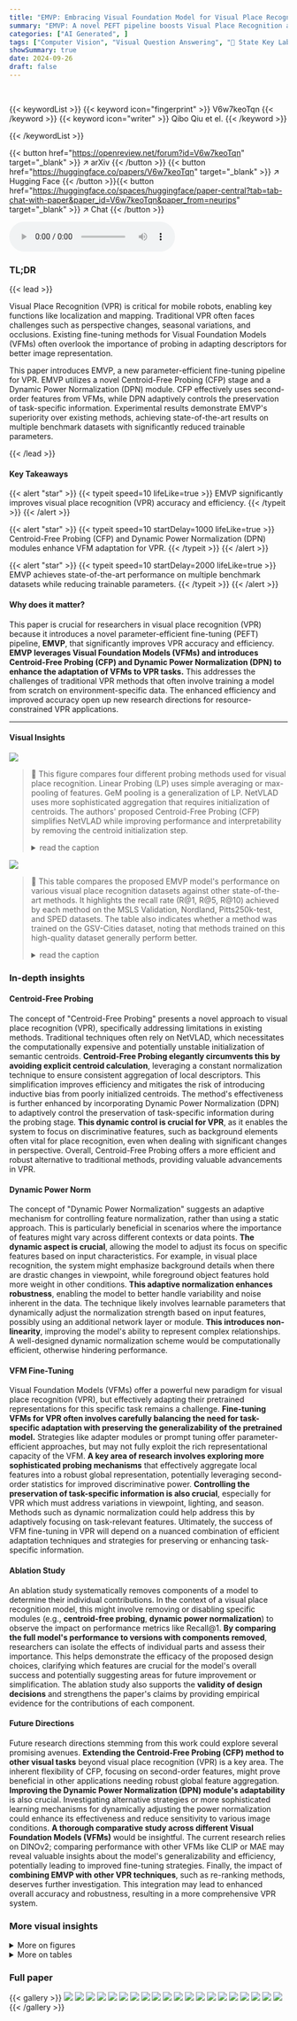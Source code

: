 ```yaml
---
title: "EMVP: Embracing Visual Foundation Model for Visual Place Recognition with Centroid-Free Probing"
summary: "EMVP: A novel PEFT pipeline boosts Visual Place Recognition accuracy by 97.6% using Centroid-Free Probing & Dynamic Power Normalization, saving 64.3% of parameters."
categories: ["AI Generated", ]
tags: ["Computer Vision", "Visual Question Answering", "🏢 State Key Lab of CAD&CG, Zhejiang University",]
showSummary: true
date: 2024-09-26
draft: false
---
```


<br>

{{< keywordList >}}
{{< keyword icon="fingerprint" >}} V6w7keoTqn {{< /keyword >}}
{{< keyword icon="writer" >}} Qibo Qiu et el. {{< /keyword >}}
 
{{< /keywordList >}}

{{< button href="https://openreview.net/forum?id=V6w7keoTqn" target="_blank" >}}
↗ arXiv
{{< /button >}}
{{< button href="https://huggingface.co/papers/V6w7keoTqn" target="_blank" >}}
↗ Hugging Face
{{< /button >}}{{< button href="https://huggingface.co/spaces/huggingface/paper-central?tab=tab-chat-with-paper&paper_id=V6w7keoTqn&paper_from=neurips" target="_blank" >}}
↗ Chat
{{< /button >}}




<audio controls>
    <source src="https://ai-paper-reviewer.com/V6w7keoTqn/podcast.wav" type="audio/wav">
    Your browser does not support the audio element.
</audio>


### TL;DR


{{< lead >}}

Visual Place Recognition (VPR) is critical for mobile robots, enabling key functions like localization and mapping.  Traditional VPR often faces challenges such as perspective changes, seasonal variations, and occlusions.  Existing fine-tuning methods for Visual Foundation Models (VFMs) often overlook the importance of probing in adapting descriptors for better image representation.



This paper introduces EMVP, a new parameter-efficient fine-tuning pipeline for VPR. EMVP utilizes a novel Centroid-Free Probing (CFP) stage and a Dynamic Power Normalization (DPN) module. CFP effectively uses second-order features from VFMs, while DPN adaptively controls the preservation of task-specific information.  Experimental results demonstrate EMVP's superiority over existing methods, achieving state-of-the-art results on multiple benchmark datasets with significantly reduced trainable parameters.

{{< /lead >}}


#### Key Takeaways

{{< alert "star" >}}
{{< typeit speed=10 lifeLike=true >}} EMVP significantly improves visual place recognition (VPR) accuracy and efficiency. {{< /typeit >}}
{{< /alert >}}

{{< alert "star" >}}
{{< typeit speed=10 startDelay=1000 lifeLike=true >}} Centroid-Free Probing (CFP) and Dynamic Power Normalization (DPN) modules enhance VFM adaptation for VPR. {{< /typeit >}}
{{< /alert >}}

{{< alert "star" >}}
{{< typeit speed=10 startDelay=2000 lifeLike=true >}} EMVP achieves state-of-the-art performance on multiple benchmark datasets while reducing trainable parameters. {{< /typeit >}}
{{< /alert >}}

#### Why does it matter?
This paper is crucial for researchers in visual place recognition (VPR) because it introduces a novel parameter-efficient fine-tuning (PEFT) pipeline, **EMVP**, that significantly improves VPR accuracy and efficiency.  **EMVP leverages Visual Foundation Models (VFMs) and introduces Centroid-Free Probing (CFP) and Dynamic Power Normalization (DPN) to enhance the adaptation of VFMs to VPR tasks.** This addresses the challenges of traditional VPR methods that often involve training a model from scratch on environment-specific data. The enhanced efficiency and improved accuracy open up new research directions for resource-constrained VPR applications.

------
#### Visual Insights



![](https://ai-paper-reviewer.com/V6w7keoTqn/figures_1_1.jpg)

> 🔼 This figure compares four different probing methods used for visual place recognition.  Linear Probing (LP) uses simple averaging or max-pooling of features. GeM pooling is a generalization of LP. NetVLAD uses more sophisticated aggregation that requires initialization of centroids.  The authors' proposed Centroid-Free Probing (CFP) simplifies NetVLAD while improving performance and interpretability by removing the centroid initialization step.
> <details>
> <summary>read the caption</summary>
> Figure 1: Comparison of different probing methods. (a) The most popular Linear Probing (LP) in classification fine-tuning. (b) Generalized-Mean (GeM) pooling adapted by SelaVPR [13], which can be seen as a generalized form of first-order feature. (c) The NetVLAD operation simplified by SALAD [12]. (d) The proposed Centroid-Free Probing (CFP) which provides a theoretical and empirical justification for this simplification, fixing interpretability and performance issues that were present otherwise.
> </details>





![](https://ai-paper-reviewer.com/V6w7keoTqn/tables_6_1.jpg)

> 🔼 This table compares the proposed EMVP model's performance on various visual place recognition datasets against other state-of-the-art methods.  It highlights the recall rate (R@1, R@5, R@10) achieved by each method on the MSLS Validation, Nordland, Pitts250k-test, and SPED datasets. The table also indicates whether a method was trained on the GSV-Cities dataset, noting that methods trained on this high-quality dataset generally perform better.
> <details>
> <summary>read the caption</summary>
> Table 1: Comparison with state-of-the-art methods. ♭ denotes models trained on the GSV-Cities dataset. Due to the high quality of annotations in GSV-Cities, results from models marked with ♭ generally outperform those from their corresponding papers. In contrast, results from models without ♭ are reported in their respective papers.
> </details>





### In-depth insights


#### Centroid-Free Probing
The concept of "Centroid-Free Probing" presents a novel approach to visual place recognition (VPR), specifically addressing limitations in existing methods.  Traditional techniques often rely on NetVLAD, which necessitates the computationally expensive and potentially unstable initialization of semantic centroids.  **Centroid-Free Probing elegantly circumvents this by avoiding explicit centroid calculation**, leveraging a constant normalization technique to ensure consistent aggregation of local descriptors. This simplification improves efficiency and mitigates the risk of introducing inductive bias from poorly initialized centroids.  The method's effectiveness is further enhanced by incorporating Dynamic Power Normalization (DPN) to adaptively control the preservation of task-specific information during the probing stage.  **This dynamic control is crucial for VPR**, as it enables the system to focus on discriminative features, such as background elements often vital for place recognition, even when dealing with significant changes in perspective. Overall, Centroid-Free Probing offers a more efficient and robust alternative to traditional methods, providing valuable advancements in VPR.

#### Dynamic Power Norm
The concept of "Dynamic Power Normalization" suggests an adaptive mechanism for controlling feature normalization, rather than using a static approach.  This is particularly beneficial in scenarios where the importance of features might vary across different contexts or data points.  **The dynamic aspect is crucial**, allowing the model to adjust its focus on specific features based on input characteristics. For example, in visual place recognition, the system might emphasize background details when there are drastic changes in viewpoint, while foreground object features hold more weight in other conditions. **This adaptive normalization enhances robustness**, enabling the model to better handle variability and noise inherent in the data. The technique likely involves learnable parameters that dynamically adjust the normalization strength based on input features, possibly using an additional network layer or module.  **This introduces non-linearity**, improving the model's ability to represent complex relationships.  A well-designed dynamic normalization scheme would be computationally efficient, otherwise hindering performance.

#### VFM Fine-Tuning
Visual Foundation Models (VFMs) offer a powerful new paradigm for visual place recognition (VPR), but effectively adapting their pretrained representations for this specific task remains a challenge.  **Fine-tuning VFMs for VPR often involves carefully balancing the need for task-specific adaptation with preserving the generalizability of the pretrained model.**  Strategies like adapter modules or prompt tuning offer parameter-efficient approaches, but may not fully exploit the rich representational capacity of the VFM.  **A key area of research involves exploring more sophisticated probing mechanisms** that effectively aggregate local features into a robust global representation, potentially leveraging second-order statistics for improved discriminative power.  **Controlling the preservation of task-specific information is also crucial**, especially for VPR which must address variations in viewpoint, lighting, and season.  Methods such as dynamic normalization could help address this by adaptively focusing on task-relevant features. Ultimately, the success of VFM fine-tuning in VPR will depend on a nuanced combination of efficient adaptation techniques and strategies for preserving or enhancing task-specific information.

#### Ablation Study
An ablation study systematically removes components of a model to determine their individual contributions.  In the context of a visual place recognition model, this might involve removing or disabling specific modules (e.g.,  **centroid-free probing**, **dynamic power normalization**) to observe the impact on performance metrics like Recall@1.  **By comparing the full model's performance to versions with components removed**, researchers can isolate the effects of individual parts and assess their importance.  This helps demonstrate the efficacy of the proposed design choices, clarifying which features are crucial for the model's overall success and potentially suggesting areas for future improvement or simplification.  The ablation study also supports the **validity of design decisions** and strengthens the paper's claims by providing empirical evidence for the contributions of each component.

#### Future Directions
Future research directions stemming from this work could explore several promising avenues.  **Extending the Centroid-Free Probing (CFP) method to other visual tasks** beyond visual place recognition (VPR) is a key area.  The inherent flexibility of CFP, focusing on second-order features, might prove beneficial in other applications needing robust global feature aggregation.  **Improving the Dynamic Power Normalization (DPN) module's adaptability** is also crucial.  Investigating alternative strategies or more sophisticated learning mechanisms for dynamically adjusting the power normalization could enhance its effectiveness and reduce sensitivity to various image conditions.  **A thorough comparative study across different Visual Foundation Models (VFMs)** would be insightful.  The current research relies on DINOv2; comparing performance with other VFMs like CLIP or MAE may reveal valuable insights about the model's generalizability and efficiency, potentially leading to improved fine-tuning strategies. Finally, the impact of **combining EMVP with other VPR techniques**, such as re-ranking methods, deserves further investigation. This integration may lead to enhanced overall accuracy and robustness, resulting in a more comprehensive VPR system.


### More visual insights

<details>
<summary>More on figures
</summary>


![](https://ai-paper-reviewer.com/V6w7keoTqn/figures_3_1.jpg)

> 🔼 This figure illustrates the overall architecture of EMVP, a parameter-efficient fine-tuning pipeline for visual place recognition. It consists of two main stages: recalibration and centroid-free probing (CFP). The recalibration stage utilizes a dynamic power normalization (DPN) module to enhance task-specific information preservation in the backbone network. The CFP stage employs a novel centroid-free probing method that leverages second-order features for improved representation.  Both stages use DPN for adaptive control of task-specific information.
> <details>
> <summary>read the caption</summary>
> Figure 2: Overall pipeline of the proposed EMVP, including recalibration and CFP stages. Feature matrices from the two branches (i.e., Fc and FP) are multiplied to obtain fine-grained features for the improved VPR performance. The Dynamic Power Normalization (DPN) layer can be inserted into both the recalibration and CFP stages to enhance the task-specific fine-tuning performance.
> </details>



![](https://ai-paper-reviewer.com/V6w7keoTqn/figures_5_1.jpg)

> 🔼 This figure shows three variations of the Dynamic Power Normalization (DPN) module.  The DPN module is a key component of the EMVP pipeline, designed to adaptively control the preservation of task-specific information.  The three variations illustrate its implementation in different stages of the pipeline: (a) DPNC in the Centroid-Free Probing (CFP) stage, (b) DPNR in the recalibration stage implemented sequentially, and (c) DPNR in recalibration implemented in parallel. The diagrams depict the architecture of each variation, highlighting the placement of the DPN module within the larger pipeline.
> <details>
> <summary>read the caption</summary>
> Figure 3: The DPN module can be placed in both CFP and recalibration stages, which is indicated by DPNC and DPNR, respectively. More importantly,, it can be inserted into the Transformer blocks sequentially and parallelly.
> </details>



![](https://ai-paper-reviewer.com/V6w7keoTqn/figures_7_1.jpg)

> 🔼 This figure shows examples of visual place recognition results under various challenging conditions.  For each row, representing a different challenge (occlusion, illumination change, perspective change, and seasonal variation), the query image is shown alongside its ground truth match and the top three retrieved images from the model. Green indicates a successful match, red indicates a failed match, and blue (in some cases) shows another correct match. This visualization helps illustrate the model's performance in handling these challenging scenarios, as well as the variety of challenges it is tested against.
> <details>
> <summary>read the caption</summary>
> Figure 4: Query (gray) and top 3 retrieved frames (green: successful, red: failed). Moreover, one of the true (blue) matches is displayed for comparison.
> </details>



![](https://ai-paper-reviewer.com/V6w7keoTqn/figures_15_1.jpg)

> 🔼 The figure visualizes the top 20% of high-norm tokens obtained from different model variations: frozen backbone, fully fine-tuned model, and model with the Dynamic Power Normalization (DPNR) module.  It compares the distribution of high-norm tokens across different parts of the image, highlighting the impact of DPNR in focusing attention on specific regions relevant to visual place recognition. A histogram is included showing the distribution of high-norm token values for each variation.
> <details>
> <summary>read the caption</summary>
> Figure 5: The visualization of the top 20% high-norm tokens.
> </details>



![](https://ai-paper-reviewer.com/V6w7keoTqn/figures_15_2.jpg)

> 🔼 This figure shows the effectiveness of the proposed EMVP model in handling changes in perspectives. It displays the high-norm tokens for several images across different model variations: the original image, the frozen model, the fully fine-tuned model, and the model with DPNr. The results indicate that the EMVP model, particularly with the DPNr module, is able to maintain consistent focus on distinctive background features even when the viewpoint changes drastically.
> <details>
> <summary>read the caption</summary>
> Figure 7: Visual place recognition under changes in perspectives.
> </details>



![](https://ai-paper-reviewer.com/V6w7keoTqn/figures_16_1.jpg)

> 🔼 This figure shows the results of visual place recognition experiments under different perspectives.  The top row shows the original images, followed by results from a model with a frozen backbone, a fully fine-tuned model, and a model using the proposed Dynamic Power Normalization (DPN) in the recalibration stage. The bottom row shows similar results but with different images and perspectives. The highlighted regions in the heatmap visualizations represent areas that the model is focusing on for place recognition. The green stars in the images indicate the ground truth locations.
> <details>
> <summary>read the caption</summary>
> Figure 7: Visual place recognition under changes in perspectives.
> </details>



</details>




<details>
<summary>More on tables
</summary>


![](https://ai-paper-reviewer.com/V6w7keoTqn/tables_6_2.jpg)
> 🔼 This table compares the EMVP model's performance with other state-of-the-art visual place recognition (VPR) methods on four standard datasets: MSLS Validation, Nordland, Pitts250k-test, and SPED.  The table is divided into two sections: single-stage methods and two-stage methods (those that also include a re-ranking stage).  Recall@K (R@K) for K=1, 5, and 10 is reported as the performance metric, showing the percentage of times the correct image was retrieved within the top K ranked results. The table highlights the superior performance of EMVP-L (the EMVP model using the ViT-L architecture) compared to other methods, especially those without the re-ranking step.
> <details>
> <summary>read the caption</summary>
> Table 1: Comparison with state-of-the-art methods. ♭ denotes models trained on the GSV-Cities dataset. Due to the high quality of annotations in GSV-Cities, results from models marked with ♭ generally outperform those from their corresponding papers. In contrast, results from models without ♭ are reported in their respective papers.
> </details>

![](https://ai-paper-reviewer.com/V6w7keoTqn/tables_8_1.jpg)
> 🔼 This table compares the proposed EMVP model's performance with other state-of-the-art (SOTA) visual place recognition (VPR) methods across four benchmark datasets: MSLS Validation, Nordland, Pitts250k-test, and SPED.  The comparison is done for single-stage and two-stage methods, and the table highlights the Recall@K (R@1, R@5, R@10) metric.  The superscript ♭ indicates that the model was trained on the GSV-Cities dataset, which is known for its high annotation quality, leading to better results. The table effectively shows EMVP's superior performance compared to existing methods.
> <details>
> <summary>read the caption</summary>
> Table 1: Comparison with state-of-the-art methods. <sup>♭</sup> denotes models trained on the GSV-Cities dataset. Due to the high quality of annotations in GSV-Cities, results from models marked with <sup>♭</sup> generally outperform those from their corresponding papers. In contrast, results from models without <sup>♭</sup> are reported in their respective papers.
> </details>

![](https://ai-paper-reviewer.com/V6w7keoTqn/tables_8_2.jpg)
> 🔼 This table compares different fine-tuning methods for visual place recognition.  It focuses on the impact of the Dynamic Power Normalization (DPN) module within the Centroid-Free Probing (CFP) stage and recalibration stage.  Both parallel and sequential versions of DPN in the recalibration stage are evaluated.  The table highlights the best performing methods while ensuring a fair comparison by using the same ViT-B backbone and only fine-tuning the last 4 blocks. The results (Recall@1, Recall@5, Recall@10) across the MSLS Validation, Nordland, Pittsburgh250k-test, and SPED datasets are shown, indicating the accuracy and efficiency of different methods.
> <details>
> <summary>read the caption</summary>
> Table 3: Comparing different fine-tuning methods. DPNC and DPNR indicate DPN in CFP and recalibration, respectively. Results of both parallel and sequential versions of DPNR are reported. For fairness, only the last 4 blocks can be fine-tuned, and all methods employ the same backbone, i.e., ViT-B. The best and the second best results are bolded and underlined, respectively.
> </details>

![](https://ai-paper-reviewer.com/V6w7keoTqn/tables_13_1.jpg)
> 🔼 This table compares the proposed EMVP model's performance with several state-of-the-art (SOTA) visual place recognition (VPR) methods on four benchmark datasets: MSLS Validation, NordLand, Pitts250k-test, and SPED.  The table is divided into two sections: (a) compares EMVP with single-stage methods (methods without a re-ranking stage), and (b) compares EMVP with two-stage methods (methods that include a re-ranking stage). The results are presented as Recall@K (R@K) values where K = 1, 5, and 10, indicating the percentage of times the correct image is retrieved within the top K retrieved images.
> <details>
> <summary>read the caption</summary>
> Table 1: Comparison with state-of-the-art methods. ♭ denotes models trained on the GSV-Cities dataset. Due to the high quality of annotations in GSV-Cities, results from models marked with ♭ generally outperform those from their corresponding papers. In contrast, results from models without ♭ are reported in their respective papers.
> </details>

![](https://ai-paper-reviewer.com/V6w7keoTqn/tables_13_2.jpg)
> 🔼 This table compares the proposed EMVP model's performance with other state-of-the-art visual place recognition (VPR) methods across four datasets: MSLS Validation, Nordland, Pitts250k-test, and SPED.  It reports Recall@K (R@K) values for K=1, 5, and 10, showing the percentage of correctly retrieved images within the top K retrieved images. The table is divided into two parts: single-stage methods and two-stage methods.  Single-stage methods directly produce a ranking of images, while two-stage methods use a ranking step followed by a reranking step to refine the ranking.  The high quality of annotations in the GSV-Cities dataset (used to train several models), allows for a fairer comparison of results reported by different papers.  The table highlights EMVP's superior performance.
> <details>
> <summary>read the caption</summary>
> Table 1: Comparison with state-of-the-art methods. ♭ denotes models trained on the GSV-Cities dataset. Due to the high quality of annotations in GSV-Cities, results from models marked with ♭ generally outperform those from their corresponding papers. In contrast, results from models without ♭ are reported in their respective papers.
> </details>

![](https://ai-paper-reviewer.com/V6w7keoTqn/tables_13_3.jpg)
> 🔼 This table compares the proposed EMVP model's performance with other state-of-the-art visual place recognition (VPR) methods on four benchmark datasets: MSLS Validation, NordLand, Pitts250k-test, and SPED.  The results are presented as Recall@K (R@K) where K represents 1, 5, and 10, indicating the top K retrieved images.  The table is divided into two sections: one comparing single-stage methods and another comparing two-stage methods that include a re-ranking stage. The table highlights that the EMVP model achieves superior performance compared to the other methods across all datasets.
> <details>
> <summary>read the caption</summary>
> Table 1: Comparison with state-of-the-art methods. ♭ denotes models trained on the GSV-Cities dataset. Due to the high quality of annotations in GSV-Cities, results from models marked with ♭ generally outperform those from their corresponding papers. In contrast, results from models without ♭ are reported in their respective papers.
> </details>

![](https://ai-paper-reviewer.com/V6w7keoTqn/tables_14_1.jpg)
> 🔼 This table compares the proposed EMVP model's performance with other state-of-the-art visual place recognition (VPR) methods across four benchmark datasets (MSLS Validation, NordLand, Pitts250k-test, and SPED).  The results are presented in terms of Recall@K (R@1, R@5, R@10), showing the percentage of correctly retrieved images among the top 1, 5, and 10 retrieved images for each query image. The table also distinguishes between single-stage and two-stage methods, highlighting the impact of a re-ranking stage on performance.  The use of the GSV-Cities dataset for training is noted as a factor influencing performance comparison.
> <details>
> <summary>read the caption</summary>
> Table 1: Comparison with state-of-the-art methods. ♭ denotes models trained on the GSV-Cities dataset. Due to the high quality of annotations in GSV-Cities, results from models marked with ♭ generally outperform those from their corresponding papers. In contrast, results from models without ♭ are reported in their respective papers.
> </details>

![](https://ai-paper-reviewer.com/V6w7keoTqn/tables_14_2.jpg)
> 🔼 This table presents the ablation study on the output size of Fc (feature dimension) while keeping K (number of semantic centroids) constant at 64.  It shows the Recall@1, Recall@5, and Recall@10 for the MSLS Validation and Pitts250k-test datasets with different values of D (dimension of Fc). This helps analyze the impact of the feature dimension on the performance of visual place recognition.
> <details>
> <summary>read the caption</summary>
> Table 7: Impact of the output sizes of Fc (K = 64).
> </details>

![](https://ai-paper-reviewer.com/V6w7keoTqn/tables_14_3.jpg)
> 🔼 This table shows the impact of varying the output size of Fp (K) on the performance of the EMVP model, measured by Recall@1, Recall@5, and Recall@10 on the MSLS Validation and Pitts250k-test datasets.  The dimension of Fc (D) is fixed at 128.  The results suggest that the model's performance is relatively stable across a range of K values.
> <details>
> <summary>read the caption</summary>
> Table 8: Impact of the output sizes of Fp (D = 128).
> </details>

![](https://ai-paper-reviewer.com/V6w7keoTqn/tables_15_1.jpg)
> 🔼 This table shows the impact of the number of recalibrated blocks on the performance of the EMVP model. The model is evaluated using Recall@1, Recall@5, and Recall@10 metrics on the MSLS Validation and Pitts250k-test datasets. The results show that recalibrating the features in the last 4 blocks leads to the best performance, suggesting that focusing the fine-tuning on specific layers of the network is beneficial for improving the accuracy and efficiency of the VPR model.  Recalibrating fewer or more blocks results in lower performance.
> <details>
> <summary>read the caption</summary>
> Table 9: Impact of the number of recalibrated blocks.
> </details>

![](https://ai-paper-reviewer.com/V6w7keoTqn/tables_15_2.jpg)
> 🔼 This table compares the performance of different sized Vision Transformer (ViT) models (ViT-S, ViT-B, ViT-L) on two Visual Place Recognition (VPR) datasets (MSLS Validation and Pitts250k-test).  The results are shown as Recall@K (R@1, R@5, R@10).  The table also lists the number of trainable and total parameters (in millions) for each model, indicating the model's size and complexity.
> <details>
> <summary>read the caption</summary>
> Table 10: Comparing different ViT models. Tr. and Ttl. represent the number of trainable and total parameters (M), respectively.
> </details>

</details>




### Full paper

{{< gallery >}}
<img src="https://ai-paper-reviewer.com/V6w7keoTqn/1.png" class="grid-w50 md:grid-w33 xl:grid-w25" />
<img src="https://ai-paper-reviewer.com/V6w7keoTqn/2.png" class="grid-w50 md:grid-w33 xl:grid-w25" />
<img src="https://ai-paper-reviewer.com/V6w7keoTqn/3.png" class="grid-w50 md:grid-w33 xl:grid-w25" />
<img src="https://ai-paper-reviewer.com/V6w7keoTqn/4.png" class="grid-w50 md:grid-w33 xl:grid-w25" />
<img src="https://ai-paper-reviewer.com/V6w7keoTqn/5.png" class="grid-w50 md:grid-w33 xl:grid-w25" />
<img src="https://ai-paper-reviewer.com/V6w7keoTqn/6.png" class="grid-w50 md:grid-w33 xl:grid-w25" />
<img src="https://ai-paper-reviewer.com/V6w7keoTqn/7.png" class="grid-w50 md:grid-w33 xl:grid-w25" />
<img src="https://ai-paper-reviewer.com/V6w7keoTqn/8.png" class="grid-w50 md:grid-w33 xl:grid-w25" />
<img src="https://ai-paper-reviewer.com/V6w7keoTqn/9.png" class="grid-w50 md:grid-w33 xl:grid-w25" />
<img src="https://ai-paper-reviewer.com/V6w7keoTqn/10.png" class="grid-w50 md:grid-w33 xl:grid-w25" />
<img src="https://ai-paper-reviewer.com/V6w7keoTqn/11.png" class="grid-w50 md:grid-w33 xl:grid-w25" />
<img src="https://ai-paper-reviewer.com/V6w7keoTqn/12.png" class="grid-w50 md:grid-w33 xl:grid-w25" />
<img src="https://ai-paper-reviewer.com/V6w7keoTqn/13.png" class="grid-w50 md:grid-w33 xl:grid-w25" />
<img src="https://ai-paper-reviewer.com/V6w7keoTqn/14.png" class="grid-w50 md:grid-w33 xl:grid-w25" />
<img src="https://ai-paper-reviewer.com/V6w7keoTqn/15.png" class="grid-w50 md:grid-w33 xl:grid-w25" />
<img src="https://ai-paper-reviewer.com/V6w7keoTqn/16.png" class="grid-w50 md:grid-w33 xl:grid-w25" />
<img src="https://ai-paper-reviewer.com/V6w7keoTqn/17.png" class="grid-w50 md:grid-w33 xl:grid-w25" />
<img src="https://ai-paper-reviewer.com/V6w7keoTqn/18.png" class="grid-w50 md:grid-w33 xl:grid-w25" />
<img src="https://ai-paper-reviewer.com/V6w7keoTqn/19.png" class="grid-w50 md:grid-w33 xl:grid-w25" />
<img src="https://ai-paper-reviewer.com/V6w7keoTqn/20.png" class="grid-w50 md:grid-w33 xl:grid-w25" />
{{< /gallery >}}